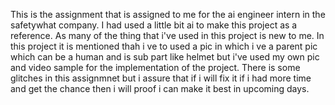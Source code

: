 This is the assignment that is assigned to me for the ai engineer intern in the safetywhat company.
I had used a little bit ai to make this project as a reference. As many of the thing that i've used in this project is new to me.
In this project it is mentioned thah i ve to used a pic in which i ve a parent pic which can be a human and is sub part like helmet but i've used my own pic and video sample for the implementation of the project.
There is some glitches in this assignmnet but i assure that if i will fix it if i had more time and  get the chance then i will proof i can make it best in upcoming days.
